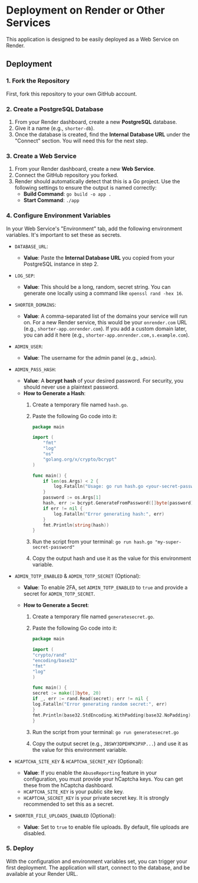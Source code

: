 # Deployment on Render or Other Services

This application is designed to be easily deployed as a Web Service on Render.

## Deployment

### 1. Fork the Repository

First, fork this repository to your own GitHub account.

### 2. Create a PostgreSQL Database

1. From your Render dashboard, create a new **PostgreSQL** database.
2. Give it a name (e.g., `shorter-db`).
3. Once the database is created, find the **Internal Database URL** under the "Connect" section. You will need this for the next step.

### 3. Create a Web Service

1. From your Render dashboard, create a new **Web Service**.
2. Connect the GitHub repository you forked.
3. Render should automatically detect that this is a Go project. Use the following settings to ensure the output is named correctly:
    * **Build Command**: `go build -o app .`
    * **Start Command**: `./app`

### 4. Configure Environment Variables

In your Web Service's "Environment" tab, add the following environment variables. It's important to set these as secrets.

* `DATABASE_URL`:
  * **Value**: Paste the **Internal Database URL** you copied from your PostgreSQL instance in step 2.
* `LOG_SEP`:
  * **Value**: This should be a long, random, secret string. You can generate one locally using a command like `openssl rand -hex 16`.

* `SHORTER_DOMAINS`:
  * **Value**: A comma-separated list of the domains your service will run on. For a new Render service, this would be your `onrender.com` URL (e.g., `shorter-app.onrender.com`). If you add a custom domain later, you can add it here (e.g., `shorter-app.onrender.com,s.example.com`).

* `ADMIN_USER`:
  * **Value**: The username for the admin panel (e.g., `admin`).
* `ADMIN_PASS_HASH`:
  * **Value**: A **bcrypt hash** of your desired password. For security, you should never use a plaintext password.
  * **How to Generate a Hash**:
      1. Create a temporary file named `hash.go`.
      2. Paste the following Go code into it:

          ```go
          package main

          import (
              "fmt"
              "log"
              "os"
              "golang.org/x/crypto/bcrypt"
          )

          func main() {
              if len(os.Args) < 2 {
                  log.Fatalln("Usage: go run hash.go <your-secret-password>")
              }
              password := os.Args[1]
              hash, err := bcrypt.GenerateFromPassword([]byte(password), bcrypt.DefaultCost)
              if err != nil {
                  log.Fatalln("Error generating hash:", err)
              }
              fmt.Println(string(hash))
          }

          ```

      3. Run the script from your terminal: `go run hash.go "my-super-secret-password"`
      4. Copy the output hash and use it as the value for this environment variable.

* `ADMIN_TOTP_ENABLED` & `ADMIN_TOTP_SECRET` (Optional):
  * **Value**: To enable 2FA, set `ADMIN_TOTP_ENABLED` to `true` and provide a secret for `ADMIN_TOTP_SECRET`.
  * **How to Generate a Secret**:

      1. Create a temporary file named `generatesecret.go`.
      2. Paste the following Go code into it:

          ```go
          package main

          import (
          "crypto/rand"
          "encoding/base32"
          "fmt"
          "log"
          )

          func main() {
          secret := make([]byte, 20)
          if _, err := rand.Read(secret); err != nil {
          log.Fatalln("Error generating random secret:", err)
          }
          fmt.Println(base32.StdEncoding.WithPadding(base32.NoPadding).EncodeToString(secret))
          }
          ```

      3. Run the script from your terminal: `go run generatesecret.go`
      4. Copy the output secret (e.g., `JBSWY3DPEHPK3PXP...`) and use it as the value for this environment variable.

* `HCAPTCHA_SITE_KEY` & `HCAPTCHA_SECRET_KEY` (Optional):
  * **Value**: If you enable the `AbuseReporting` feature in your configuration, you must provide your hCaptcha keys. You can get these from the hCaptcha dashboard.
  * `HCAPTCHA_SITE_KEY` is your public site key.
  * `HCAPTCHA_SECRET_KEY` is your private secret key. It is strongly recommended to set this as a secret.

* `SHORTER_FILE_UPLOADS_ENABLED` (Optional):
  * **Value**: Set to `true` to enable file uploads. By default, file uploads are disabled.

### 5. Deploy

With the configuration and environment variables set, you can trigger your first deployment. The application will start, connect to the database, and be available at your Render URL.
